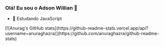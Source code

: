 ### Olá! Eu sou o Adson Willian 👋

- 🌱 Estudando JavaScript


<div>
  <a href:"https://github.com/euadsonwillian">
  [![Anurag's GitHub stats](https://github-readme-stats.vercel.app/api?username=anuraghazra)](https://github.com/anuraghazra/github-readme-stats)

</div>
